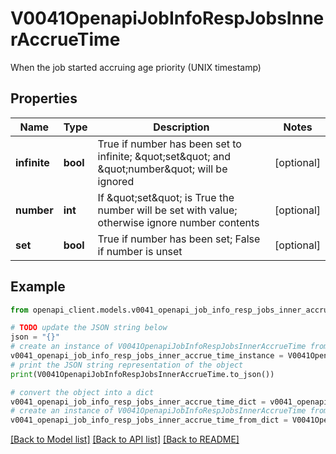 # V0041OpenapiJobInfoRespJobsInnerAccrueTime

When the job started accruing age priority (UNIX timestamp)

## Properties

Name | Type | Description | Notes
------------ | ------------- | ------------- | -------------
**infinite** | **bool** | True if number has been set to infinite; \&quot;set\&quot; and \&quot;number\&quot; will be ignored | [optional] 
**number** | **int** | If \&quot;set\&quot; is True the number will be set with value; otherwise ignore number contents | [optional] 
**set** | **bool** | True if number has been set; False if number is unset | [optional] 

## Example

```python
from openapi_client.models.v0041_openapi_job_info_resp_jobs_inner_accrue_time import V0041OpenapiJobInfoRespJobsInnerAccrueTime

# TODO update the JSON string below
json = "{}"
# create an instance of V0041OpenapiJobInfoRespJobsInnerAccrueTime from a JSON string
v0041_openapi_job_info_resp_jobs_inner_accrue_time_instance = V0041OpenapiJobInfoRespJobsInnerAccrueTime.from_json(json)
# print the JSON string representation of the object
print(V0041OpenapiJobInfoRespJobsInnerAccrueTime.to_json())

# convert the object into a dict
v0041_openapi_job_info_resp_jobs_inner_accrue_time_dict = v0041_openapi_job_info_resp_jobs_inner_accrue_time_instance.to_dict()
# create an instance of V0041OpenapiJobInfoRespJobsInnerAccrueTime from a dict
v0041_openapi_job_info_resp_jobs_inner_accrue_time_from_dict = V0041OpenapiJobInfoRespJobsInnerAccrueTime.from_dict(v0041_openapi_job_info_resp_jobs_inner_accrue_time_dict)
```
[[Back to Model list]](../README.md#documentation-for-models) [[Back to API list]](../README.md#documentation-for-api-endpoints) [[Back to README]](../README.md)


